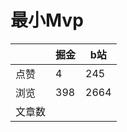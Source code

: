 # 最小Mvp

|        | 掘金 | b站  |
| ------ | ---- | ---- |
| 点赞   | 4    |  245   |
| 浏览   | 398    |  2664    |
| 文章数 |     |     |

